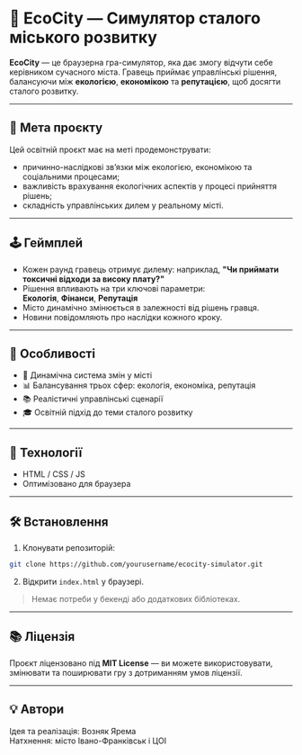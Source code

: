 # 🌱 EcoCity — Симулятор сталого міського розвитку

**EcoCity** — це браузерна гра-симулятор, яка дає змогу відчути себе керівником сучасного міста. Гравець приймає управлінські рішення, балансуючи між **екологією**, **економікою** та **репутацією**, щоб досягти сталого розвитку.

---

## 🎯 Мета проєкту

Цей освітній проєкт має на меті продемонструвати:
- причинно-наслідкові зв’язки між екологією, економікою та соціальними процесами;
- важливість врахування екологічних аспектів у процесі прийняття рішень;
- складність управлінських дилем у реальному місті.

---

## 🕹️ Геймплей

- Кожен раунд гравець отримує дилему: наприклад, **"Чи приймати токсичні відходи за високу плату?"**
- Рішення впливають на три ключові параметри:  
  **Екологія**, **Фінанси**, **Репутація**
- Місто динамічно змінюється в залежності від рішень гравця.
- Новини повідомляють про наслідки кожного кроку.

---

## 🧩 Особливості

- 🔄 Динамічна система змін у місті
- 📊 Балансування трьох сфер: екологія, економіка, репутація
- 📚 Реалістичні управлінські сценарії
- 🎓 Освітній підхід до теми сталого розвитку

---

## 🚀 Технології

- HTML / CSS / JS
- Оптимізовано для браузера

---

## 🛠️ Встановлення

1. Клонувати репозиторій:

```bash
git clone https://github.com/yourusername/ecocity-simulator.git
```

2. Відкрити `index.html` у браузері.

> Немає потреби у бекенді або додаткових бібліотеках.

---

## 📚 Ліцензія

Проєкт ліцензовано під **MIT License** — ви можете використовувати, змінювати та поширювати гру з дотриманням умов ліцензії.

---

## 💡 Автори

Ідея та реалізація: Возняк Ярема  
Натхнення: місто Івано-Франківськ і ЦОІ
